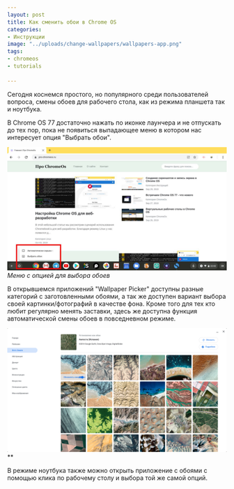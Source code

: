 ```yaml
---
layout: post
title: Как сменить обои в Chrome OS
categories:
- Инструкции
image: "../uploads/change-wallpapers/wallpapers-app.png"
tags:
- chromeos
- tutorials

--- 
```

Сегодня коснемся простого, но популярного среди пользователей вопроса, смены обоев для рабочего стола, как из режима планшета так и ноутбука.

В Chrome OS 77 достаточно нажать по иконке лаунчера и не отпускать до тех пор, пока не появиться выпадающее меню в котором нас интересует опция "Выбрать обои".

![Смена обои в хром ос](../uploads/change-wallpapers/wallpapers-menu.jpg "Меню с опцией для выбора обоев")
*Меню с опцией для выбора обоев*

В открывшемся приложений "Wallpaper Picker" доступны разные категорий с заготовленными обоями, а так же доступен вариант выбора своей картинки/фотографий в качестве фона. Кроме того для тех кто любит регулярно менять заставки, здесь же доступна функция автоматической смены обоев в повседневном режиме.

![Wallpapers Picker App](../uploads/change-wallpapers/wallpapers-app.png "Приложение Wallpapers Picker для смены обои рабочего стола")
**

В режиме ноутбука также можно открыть приложение с обоями с помощью клика по рабочему столу и выбора той же самой опций.